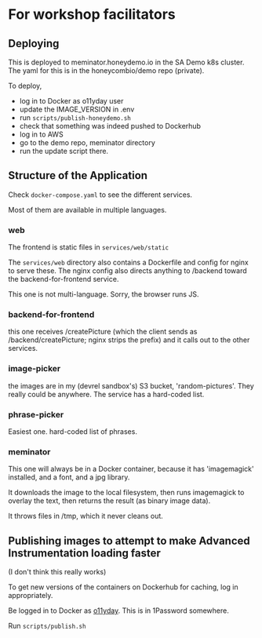 # For workshop facilitators

## Deploying

This is deployed to meminator.honeydemo.io in the SA Demo k8s cluster.
The yaml for this is in the honeycombio/demo repo (private).

To deploy,

- log in to Docker as o11yday user
- update the IMAGE_VERSION in .env
- run `scripts/publish-honeydemo.sh`
- check that something was indeed pushed to Dockerhub
- log in to AWS
- go to the demo repo, meminator directory
- run the update script there.

## Structure of the Application

Check `docker-compose.yaml` to see the different services.

Most of them are available in multiple languages.

### web

The frontend is static files in `services/web/static`

The `services/web` directory also contains a Dockerfile and config for nginx to serve these. The nginx config also directs anything to /backend toward the backend-for-frontend service.

This one is not multi-language. Sorry, the browser runs JS.

### backend-for-frontend

this one receives /createPicture (which the client sends as /backend/createPicture; nginx strips the prefix)
and it calls out to the other services.

### image-picker

the images are in my (devrel sandbox's) S3 bucket, 'random-pictures'.
They really could be anywhere. The service has a hard-coded list.

### phrase-picker

Easiest one. hard-coded list of phrases.

### meminator

This one will always be in a Docker container, because it has 'imagemagick' installed, and a font, and a jpg library.

It downloads the image to the local filesystem, then runs imagemagick to overlay the text, then returns the result (as binary image data).

It throws files in /tmp, which it never cleans out.

## Publishing images to attempt to make Advanced Instrumentation loading faster

(I don't think this really works)

To get new versions of the containers on Dockerhub for caching, log in appropriately.

Be logged in to Docker as [o11yday](https://hub.docker.com/u/o11yday). This is in 1Password somewhere.

Run `scripts/publish.sh`
